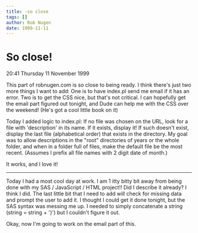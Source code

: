 ```yaml
---
title: -so close
tags: []
author: Rob Nugen
date: 1999-11-11
---
```


<h1>So close!</h1>

<p class=date_>20:41 Thursday 11 November 1999</p>

<p>This part of robnugen.com is so close to being ready.  I think there's just two more things I want to add:  One is to have index.pl send me email if it has an error.  Two is to get the CSS nice, but that's not critical.   I can hopefully get the email part figured out tonight, and Dude can help me with the CSS over the weekend!  (He's got a cool little book on it)

<p>Today I added logic to index.pl:  If no file was chosen on the URL, look for a file with 'description' in its name.  If it exists, display it!  If such doesn't exist, display the last file (alphabetical order) that exists in the directory.   My goal was to allow descriptions in the "root" directories of years or the whole folder, and when in a folder full of files, make the default file be the most recent.  (Assumes I prefix all file names with 2 digit date of month.)

<p>It works, and I love it!


<p><hr>

<p>Today I had a most cool day at work.  I am 1 itty bitty bit away from being done with my SAS / JavaScript / HTML project!!  Did I describe it already?  I think I did.  The last little bit that I need to add will check for missing data and prompt the user to add it.  I thought I could get it done tonight, but the SAS syntax was messing me up.  I needed to simply concatenate a string  (string = string + '}') but I couldn't figure it out.

Okay, now I'm going to work on the email part of this.
